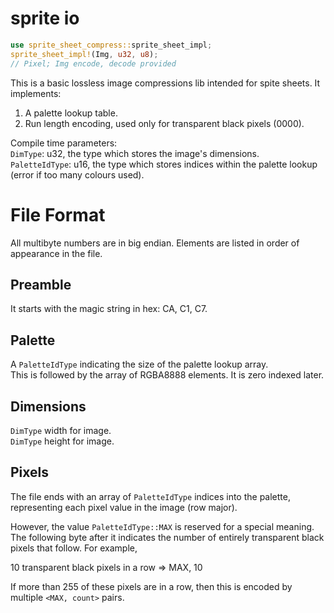 # sprite io

```rust
use sprite_sheet_compress::sprite_sheet_impl;
sprite_sheet_impl!(Img, u32, u8);
// Pixel; Img encode, decode provided
```

This is a basic lossless image compressions lib intended for spite sheets. It implements:

1. A palette lookup table.
2. Run length encoding, used only for transparent black pixels (0000).

Compile time parameters:  
`DimType`: u32, the type which stores the image's dimensions.  
`PaletteIdType`: u16, the type which stores indices within the palette lookup (error if too many colours used).
 
# File Format

All multibyte numbers are in big endian. Elements are listed in order of appearance in the file.

## Preamble

It starts with the magic string in hex: CA, C1, C7.

## Palette

A `PaletteIdType` indicating the size of the palette lookup array.  
This is followed by the array of RGBA8888 elements. It is zero indexed later.

## Dimensions

`DimType` width for image.  
`DimType` height for image.

## Pixels

The file ends with an array of `PaletteIdType` indices into the palette, representing each pixel value in the image (row major).

However, the value `PaletteIdType::MAX` is reserved for a special meaning. The following byte after it indicates the number of entirely transparent black pixels that follow. For example,

10 transparent black pixels in a row => MAX, 10

If more than 255 of these pixels are in a row, then this is encoded by multiple `<MAX, count>` pairs.

